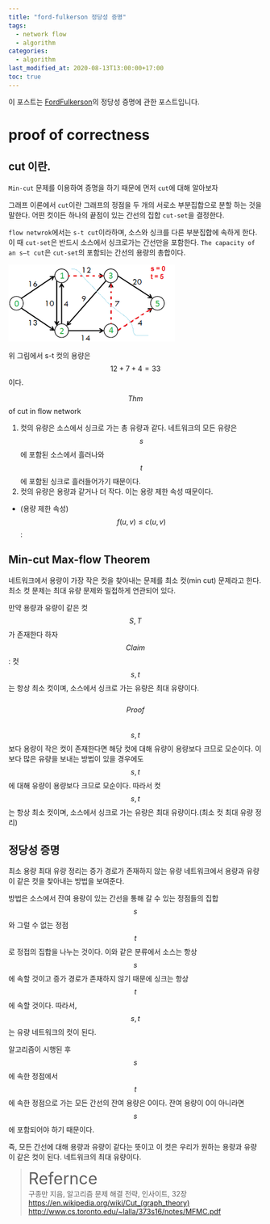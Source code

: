 ```yaml
---
title: "ford-fulkerson 정당성 증명"
tags:
  - network flow
  - algorithm
categories:
  - algorithm
last_modified_at: 2020-08-13T13:00:00+17:00
toc: true
---
```

<script type="text/javascript"
src="https://cdn.mathjax.org/mathjax/latest/MathJax.js?config=TeX-AMS_HTML">
</script>

이 포스트는 [FordFulkerson](../ford_fulkerson)의 정당성 증명에 관한 포스트입니다.

# proof of correctness

## cut 이란.

`Min-cut` 문제를 이용하여 증명을 하기 때문에 먼저 `cut`에 대해 알아보자

그래프 이론에서 `cut`이란 그래프의 정점을 두 개의 서로소 부분집합으로 분할 하는 것을 말한다. 어떤 컷이든 하나의 끝점이 있는 간선의 집합 `cut-set`을 결정한다.

`flow netwrok`에서는  `s-t cut`이라하며, 소스와 싱크를 다른 부분집합에 속하게 한다. 이 때 `cut-set`은 반드시 소스에서 싱크로가는 간선만을 포함한다. `The capacity of an s–t cut`은  `cut-set`의 포함되는 간선의 용량의 총합이다.

![이미지1](/assets/images/s-t-cut-example-01.png)

위 그림에서 s-t 컷의 용량은 $$12 + 7 + 4 = 33$$이다.

$$Thm$$ of cut in flow network
1. 컷의 유량은 소스에서 싱크로 가는 총 유량과 같다.
네트워크의 모든 유량은 $$s$$에 포함된 소스에서 흘러나와 $$t$$에 포함된 싱크로 흘러들어가기 때문이다.
2. 컷의 유량은 용량과 같거나 더 작다. 이는 용량 제한 속성 때문이다.<br>
- (용량 제한 속성) $$f(u, v) \leq c(u, v)$$:

## Min-cut Max-flow Theorem

네트워크에서 용량이 가장 작은 컷을 찾아내는 문제를 최소 컷(min cut) 문제라고 한다.
최소 컷 문제는 최대 유량 문제와 밀접하게 연관되어 있다.<br>

만약 용량과 유량이 같은 컷 $$S, T$$가 존재한다 하자<br>
$$Claim$$: 컷 $$s, t$$는 항상 최소 컷이며, 소스에서 싱크로 가는 유량은 최대 유량이다.<br><br>
$$Proof$$<br>
$$s, t$$보다 용량이 작은 컷이 존재한다면 해당 컷에 대해 유량이 용량보다 크므로 모순이다. 이보다 많은 유량을 보내는 방법이 있을 경우에도 $$s, t$$에 대해 유량이 용량보다 크므로 모순이다. 따라서 컷 $$s, t$$는 항상 최소 컷이며, 소스에서 싱크로 가는 유량은 최대 유량이다.(최소 컷 최대 유량 정리)

## 정당성 증명

최소 용량 최대 유량 정리는 증가 경로가 존재하지 않는 유량 네트워크에서 용량과 유량이 같은 컷을 찾아내는 방법을 보여준다.


방법은 소스에서 잔여 용량이 있는 간선을 통해 갈 수 있는 정점들의 집합 $$s$$와 그럴 수 없는 정점 $$t$$로 정접의 집합을 나누는 것이다.
이와 같은 분류에서 소스는 항상 $$s$$에 속할 것이고 증가 경로가 존재하지 않기 때문에 싱크는 항상 $$t$$에 속할 것이다.
따라서, $$s,t$$는 유량 네트워크의 컷이 된다.

알고리즘이 시행된 후 $$s$$에 속한 정점에서 $$t$$에 속한 정점으로 가는 모든 간선의 잔여 용량은 0이다.
잔여 용량이 0이 아니라면 $$s$$에 포함되어야 하기 때문이다.

즉, 모든 간선에 대해 용량과 유량이 같다는 뜻이고 이 컷은 우리가 원하는 용량과 유량이 같은 컷이 된다.
네트워크의 최대 유량이다.




><font size="6">Refernce</font><br>
구종만 지음, 알고리즘 문제 해결 전략, 인사이트, 32장<br>
https://en.wikipedia.org/wiki/Cut_(graph_theory)<br>
http://www.cs.toronto.edu/~lalla/373s16/notes/MFMC.pdf

